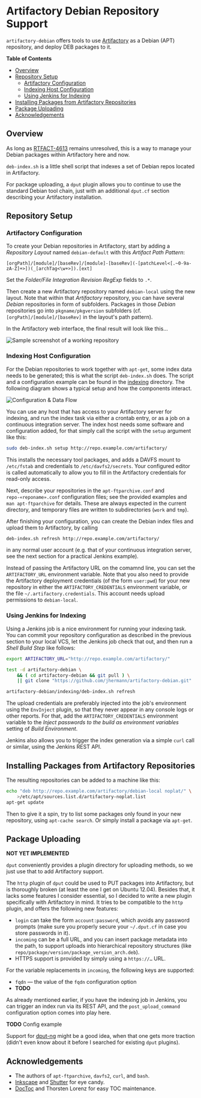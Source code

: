 # Artifactory Debian Repository Support

`artifactory-debian` offers tools to use [Artifactory](http://www.jfrog.com/) as a Debian (APT) repository, 
and deploy DEB packages to it.

**Table of Contents**
- [Overview](#overview)
- [Repository Setup](#repository-setup)
	- [Artifactory Configuration](#artifactory-configuration)
	- [Indexing Host Configuration](#indexing-host-configuration)
	- [Using Jenkins for Indexing](#using-jenkins-for-indexing)
- [Installing Packages from Artifactory Repositories](#installing-packages-from-artifactory-repositories)
- [Package Uploading](#package-uploading)
- [Acknowledgements](#acknowledgements)


## Overview

As long as [RTFACT-4613](https://www.jfrog.com/jira/browse/RTFACT-4613) remains unresolved, 
this is a way to manage your Debian packages within Artifactory here and now.

`deb-index.sh` is a little shell script that indexes a set of Debian repos located in Artifactory.

For package uploading, a `dput` plugin allows you to continue to use the standard Debian tool chain,
just with an additional `dput.cf` section describing your Artifactory installation.


## Repository Setup

### Artifactory Configuration

To create your Debian repositories in Artifactory, start by adding a *Repository Layout* named
`debian-default` with this *Artifact Path Pattern*:

    [orgPath]/[module]/[baseRev]/[module]-[baseRev](-[patchLevel<[.~0-9a-zA-Z]+>])(_[archTag<\w+>]).[ext]

Set the *Folder/File Integration Revision RegExp* fields to `.*`.

Then create a new Artifactory repository named `debian-local` using the new layout.
Note that within that *Artifactory* repository, you can have several *Debian* repositories in form of subfolders.
Packages in those *Debian* repositories go into `pkgname/pkgversion` subfolders 
(cf. `[orgPath]/[module]/[baseRev]` in the layout's path pattern).

In the Artifactory web interface, the final result will look like this…

![Sample screenshot of a working repository](https://raw.github.com/jhermann/artifactory-debian/master/doc/_static/artifactory-repo-browser.png)


### Indexing Host Configuration

For the Debian repositories to work together with `apt-get`, some index data needs
to be generated; this is what the script `deb-index.sh` does. The script and a
configuration example can be found in the 
[indexing](https://github.com/jhermann/artifactory-debian/tree/master/indexing) directory.
The following diagram shows a typical setup and how the components interact.

![Configuration & Data Flow](https://raw.github.com/jhermann/artifactory-debian/master/doc/_static/data-flow.png)

You can use any host that has access to your Artifactory server for indexing, and 
run the index task via either a crontab entry, or as a job on a continuous integration server. 
The index host needs some software and configuration added, 
for that simply call the script with the `setup` argument like this:

```sh
sudo deb-index.sh setup http://repo.example.com/artifactory/
```

This installs the necessary tool packages, and adds a DAVFS mount to `/etc/fstab` and credentials to
`/etc/davfs2/secrets`. Your configured editor is called automatically to allow you 
to fill in the Artifactory credentials for read-only access.

Next, describe your repositories in the `apt-ftparchive.conf` and `repo-«reponame».conf` configuration files;
see the provided examples and `man apt-ftparchive` for details.
These are always expected in the current directory, and temporary files are written
to subdirectories (`work` and `tmp`).

After finishing your configuration, you can create the Debian index files and upload them to Artifactory, by calling

```sh
deb-index.sh refresh http://repo.example.com/artifactory/
```

in any normal user account (e.g. that of your continuous integration server, see the next section for a practical Jenkins example). 

Instead of passing the Artifactory URL on the comamnd line, you can set the `ARTIFACTORY_URL` environment variable.
Note that you also need to provide the Artifactory deployment credentials (of the form `user:pwd`) for
your new repository in either the `ARTIFACTORY_CREDENTIALS` environment variable, or the file `~/.artifactory.credentials`.
This account needs upload permissions to `debian-local`.


### Using Jenkins for Indexing

Using a Jenkins job is a nice environment for running your indexing task.
You can commit your repository configuration as described in the previous section to your local VCS,
let the Jenkins job check that out, and then run a *Shell Build Step* like follows:

```sh
export ARTIFACTORY_URL="http://repo.example.com/artifactory/"

test -d artifactory-debian \
    && ( cd artifactory-debian && git pull ) \
    || git clone "https://github.com/jhermann/artifactory-debian.git"

artifactory-debian/indexing/deb-index.sh refresh
```

The upload credentials are preferably injected into the job's environment using the `EnvInject` plugin,
so that they never appear in any console logs or other reports. 
For that, add the `ARTIFACTORY_CREDENTIALS` environment variable
to the *Inject passwords to the build as environment variables* setting of *Build Environment*. 

Jenkins also allows you to trigger the index generation via a simple `curl` call or similar, using the Jenkins REST API.


## Installing Packages from Artifactory Repositories

The resulting repositories can be added to a machine like this:

```sh
echo "deb http://repo.example.com/artifactory/debian-local noplat/" \
    >/etc/apt/sources.list.d/artifactory-noplat.list
apt-get update
```

Then to give it a spin, try to list some packages only found in your new repository, using `apt-cache search`.
Or simply install a package via `apt-get`.


## Package Uploading

**NOT YET IMPLEMENTED**

`dput` conveniently provides a plugin directory for uploading methods, 
so we just use that to add Artifactory support.

The `http` plugin of `dput` could be used to PUT packages into Artifactory, 
but is thoroughly broken (at least the one I get on Ubuntu 12.04).
Besides that, it lacks some features I consider essential, so I decided to write a new plugin
specifically with Artifactory in mind. It tries to be compatible to the `http` plugin, 
and offers the following new features:

* `login` can take the form `account:password`, which avoids any password prompts (make sure you properly secure your `~/.dput.cf` in case you store passwords in it).
* `incoming` can be a full URL, and you can insert package metadata into the path, to support uploads into hierarchical repository structures (like `repo/package/version/package_version_arch.deb`).
* HTTPS support is provided by simply using a `https://…` URL.

For the variable replacements in `incoming`, the following keys are supported:

* `fqdn` — the value of the `fqdn` configuration option
* **TODO**

As already mentioned earlier, if you have the indexing job in Jenkins, 
you can trigger an index run via its REST API, 
and the `post_upload_command` configuration option comes into play here.

**TODO** Config example

Support for [dput-ng](http://people.debian.org/~paultag/dput-ng/) might be a good idea, when that one gets more traction
(didn't even know about it before I searched for existing `dput` plugins).


## Acknowledgements

* The authors of `apt-ftparchive`, `davfs2`, `curl`, and `bash`.
* [Inkscape](http://inkscape.org/) and [Shutter](https://en.wikipedia.org/wiki/Shutter_%28software%29) for eye candy.
* [DocToc](http://doctoc.herokuapp.com/) and Thorsten Lorenz for easy TOC maintenance.


